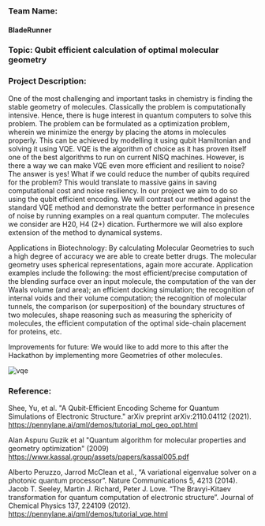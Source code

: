 ### Team Name: 
#### BladeRunner

### Topic: Qubit efficient calculation of optimal molecular geometry

### Project Description:

One of the most challenging and important tasks in chemistry is finding the stable geometry of molecules. Classically the problem is computationally intensive. Hence, there is huge interest in quantum computers to solve this problem. The problem can be formulated as a optimization problem, wherein we minimize the energy by placing the atoms in molecules properly. This can be achieved by modelling it using qubit Hamiltonian and solving it using VQE. VQE is the algorithm of choice as it has proven itself one of the best algorithms to run on current NISQ machines. However, is there a way we can make VQE even more efficient and resilient to noise?
The answer is yes! What if we could reduce the number of qubits required for the problem? This would translate to massive gains in saving computational cost and noise resiliency. In our project we aim to do so using the qubit efficient encoding. We will contrast our method against the standard VQE method and demonstrate the better performance in presence of noise by running examples on a real quantum computer. The molecules we consider are H20, H4 (2+) dication. Furthermore we will also explore extension of the method to dynamical systems.



Applications in Biotechnology: By calculating Molecular Geometries to such a high degree of accuracy we are able to create better drugs. The molecular geometry uses spherical representations, again more accurate. Application examples include the following: the most efficient/precise computation of the blending surface over an input molecule, the computation of the van der Waals volume (and area); an efficient docking simulation; the recognition of internal voids and their volume computation; the recognition of molecular tunnels, the comparison (or superposition) of the boundary structures of two molecules, shape reasoning such as measuring the sphericity of molecules, the efficient computation of the optimal side-chain placement for proteins, etc.

Improvements for future: We would like to add more to this after the Hackathon by implementing more Geometries of other molecules.

![vqe](https://user-images.githubusercontent.com/33207831/155512375-9d3f18c8-b9ba-45ac-aba6-2073a1b62caa.png)

### Reference:

Shee, Yu, et al. "A Qubit-Efficient Encoding Scheme for Quantum Simulations of Electronic Structure." arXiv preprint arXiv:2110.04112 (2021).
https://pennylane.ai/qml/demos/tutorial_mol_geo_opt.html 

Alan Aspuru Guzik et al "Quantum algorithm for molecular properties and geometry optimization" (2009)
https://www.kassal.group/assets/papers/kassal005.pdf

Alberto Peruzzo, Jarrod McClean et al., “A variational eigenvalue solver on a photonic quantum processor”. Nature Communications 5, 4213 (2014).
Jacob T. Seeley, Martin J. Richard, Peter J. Love. “The Bravyi-Kitaev transformation for quantum computation of electronic structure”. Journal of Chemical Physics 137, 224109 (2012).
https://pennylane.ai/qml/demos/tutorial_vqe.html
